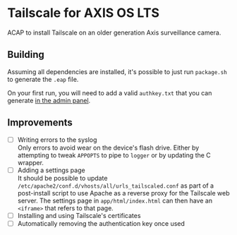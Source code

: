 # Tailscale for AXIS OS LTS

ACAP to install Tailscale on an older generation Axis surveillance camera.

## Building

Assuming all dependencies are installed, it's possible to just run `package.sh` to generate the `.eap` file.

On your first run, you will need to add a valid `authkey.txt` that you can generate [in the admin panel](https://login.tailscale.com/admin/settings/keys).

## Improvements

- [ ] Writing errors to the syslog \
      Only errors to avoid wear on the device's flash drive.
      Either by attempting to tweak `APPOPTS` to pipe to `logger` or by updating the C wrapper.
- [ ] Adding a settings page \
      It should be possible to update `/etc/apache2/conf.d/vhosts/all/urls_tailscaled.conf` as
      part of a post-install script to use Apache as a reverse proxy for the Tailscale web server.
      The settings page in `app/html/index.html` can then have an `<iframe>` that refers to that page.
- [ ] Installing and using Tailscale's certificates
- [ ] Automatically removing the authentication key once used
